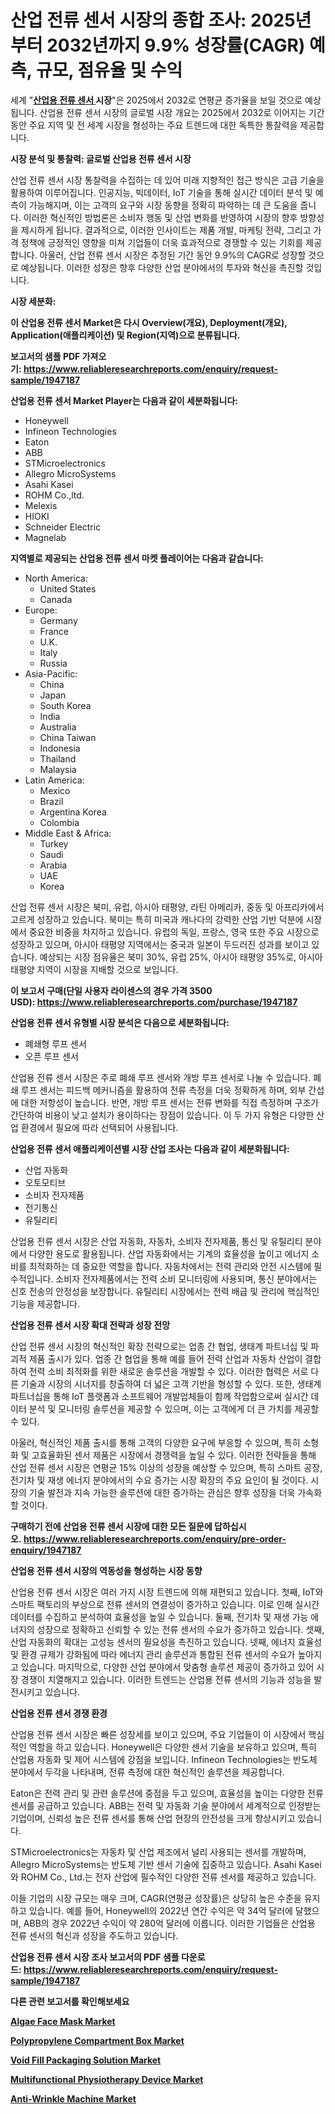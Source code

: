 <p><h1>산업 전류 센서 시장의 종합 조사: 2025년부터 2032년까지 9.9% 성장률(CAGR) 예측, 규모, 점유율 및 수익</h1></p><p>세계 "<strong><a href="https://www.reliableresearchreports.com/industrial-current-sensor-r1947187?utm_campaign=106&utm_medium=8&utm_source=Github&utm_content=ia&utm_term=06042025&utm_id=industrial-current-sensor">산업용 전류 센서&nbsp;</a></strong><strong>시장</strong>"은 2025에서 2032로 연평균 증가율을 보일 것으로 예상됩니다. 산업용 전류 센서 시장의 글로벌 시장 개요는 2025에서 2032로 이어지는 기간 동안 주요 지역 및 전 세계 시장을 형성하는 주요 트렌드에 대한 독특한 통찰력을 제공합니다.</p>
<p><strong>시장 분석 및 통찰력: 글로벌 산업용 전류 센서 시장</strong></p>
<p><p>산업 전류 센서 시장 통찰력을 수집하는 데 있어 미래 지향적인 접근 방식은 고급 기술을 활용하여 이루어집니다. 인공지능, 빅데이터, IoT 기술을 통해 실시간 데이터 분석 및 예측이 가능해지며, 이는 고객의 요구와 시장 동향을 정확히 파악하는 데 큰 도움을 줍니다. 이러한 혁신적인 방법론은 소비자 행동 및 산업 변화를 반영하여 시장의 향후 방향성을 제시하게 됩니다. 결과적으로, 이러한 인사이트는 제품 개발, 마케팅 전략, 그리고 가격 정책에 긍정적인 영향을 미쳐 기업들이 더욱 효과적으로 경쟁할 수 있는 기회를 제공합니다. 아울러, 산업 전류 센서 시장은 추정된 기간 동안 9.9%의 CAGR로 성장할 것으로 예상됩니다. 이러한 성장은 향후 다양한 산업 분야에서의 투자와 혁신을 촉진할 것입니다.</p><a href="%7CAUTHORITHY_DOMAIN_URL%7C?utm_campaign=106&utm_medium=8&utm_source=Github&utm_content=ia&utm_term=06042025&utm_id=industrial-current-sensor"></a></p>
<p><strong>시장 세분화:</strong></p>
<p><strong>이 산업용 전류 센서 Market은 다시 Overview(개요), Deployment(개요), Application(애플리케이션) 및 Region(지역)으로 분류됩니다.</strong></p>
<p><strong>보고서의 샘플 PDF 가져오기:&nbsp;<a href="https://www.reliableresearchreports.com/enquiry/request-sample/1947187?utm_campaign=106&utm_medium=8&utm_source=Github&utm_content=ia&utm_term=06042025&utm_id=industrial-current-sensor">https://www.reliableresearchreports.com/enquiry/request-sample/1947187</a></strong><strong></strong></p>
<p><strong>산업용 전류 센서 Market Player는 다음과 같이 세분화됩니다:</strong></p>
<p><ul><li>Honeywell</li><li>Infineon Technologies</li><li>Eaton</li><li>ABB</li><li>STMicroelectronics</li><li>Allegro MicroSystems</li><li>Asahi Kasei</li><li>ROHM Co.,ltd.</li><li>Melexis</li><li>HIOKI</li><li>Schneider Electric</li><li>Magnelab</li></ul></p>
<p><strong>지역별로 제공되는 산업용 전류 센서 마켓 플레이어는 다음과 같습니다:</strong></p>
<p><ul>
    <li>
        North America:
        <ul>
            <li>United States</li>
            <li>Canada</li>
        </ul>
    </li>
    <li>
        Europe:
        <ul>
            <li>Germany</li>
            <li>France</li>
            <li>U.K.</li>
            <li>Italy</li>
            <li>Russia</li>
        </ul>
    </li>
    <li>
        Asia-Pacific:
        <ul>
            <li>China</li>
            <li>Japan</li>
            <li>South Korea</li>
            <li>India</li>
            <li>Australia</li>
            <li>China Taiwan</li>
            <li>Indonesia</li>
            <li>Thailand</li>
            <li>Malaysia</li>
        </ul>
    </li>
    <li>
        Latin America:
        <ul>
            <li>Mexico</li>
            <li>Brazil</li>
            <li>Argentina Korea</li>
            <li>Colombia</li>
        </ul>
    </li>
    <li>
        Middle East & Africa:
        <ul>
            <li>Turkey</li>
            <li>Saudi</li>
            <li>Arabia</li>
            <li>UAE</li>
            <li>Korea</li>
        </ul>
    </li>
    </ul></p>
<p><p>산업 전류 센서 시장은 북미, 유럽, 아시아 태평양, 라틴 아메리카, 중동 및 아프리카에서 고르게 성장하고 있습니다. 북미는 특히 미국과 캐나다의 강력한 산업 기반 덕분에 시장에서 중요한 비중을 차지하고 있습니다. 유럽의 독일, 프랑스, 영국 또한 주요 시장으로 성장하고 있으며, 아시아 태평양 지역에서는 중국과 일본이 두드러진 성과를 보이고 있습니다. 예상되는 시장 점유율은 북미 30%, 유럽 25%, 아시아 태평양 35%로, 아시아 태평양 지역이 시장을 지배할 것으로 보입니다.</p></p>
<p><strong>이 보고서 구매(단일 사용자 라이센스의 경우 가격 3500 USD):&nbsp;<a href="https://www.reliableresearchreports.com/purchase/1947187?utm_campaign=106&utm_medium=8&utm_source=Github&utm_content=ia&utm_term=06042025&utm_id=industrial-current-sensor">https://www.reliableresearchreports.com/purchase/1947187</a></strong></p>
<p><strong>산업용 전류 센서 유형별 시장 분석은 다음으로 세분화됩니다:</strong></p>
<p><ul><li>폐쇄형 루프 센서</li><li>오픈 루프 센서</li></ul></p>
<p><p>산업용 전류 센서 시장은 주로 폐쇄 루프 센서와 개방 루프 센서로 나눌 수 있습니다. 폐쇄 루프 센서는 피드백 메커니즘을 활용하여 전류 측정을 더욱 정확하게 하며, 외부 간섭에 대한 저항성이 높습니다. 반면, 개방 루프 센서는 전류 변화를 직접 측정하며 구조가 간단하여 비용이 낮고 설치가 용이하다는 장점이 있습니다. 이 두 가지 유형은 다양한 산업 환경에서 필요에 따라 선택되어 사용됩니다.</p></p>
<p><strong>산업용 전류 센서 애플리케이션별 시장 산업 조사는 다음과 같이 세분화됩니다:</strong></p>
<p><ul><li>산업 자동화</li><li>오토모티브</li><li>소비자 전자제품</li><li>전기통신</li><li>유틸리티</li></ul></p>
<p><p>산업용 전류 센서 시장은 산업 자동화, 자동차, 소비자 전자제품, 통신 및 유틸리티 분야에서 다양한 용도로 활용됩니다. 산업 자동화에서는 기계의 효율성을 높이고 에너지 소비를 최적화하는 데 중요한 역할을 합니다. 자동차에서는 전력 관리와 안전 시스템에 필수적입니다. 소비자 전자제품에서는 전력 소비 모니터링에 사용되며, 통신 분야에서는 신호 전송의 안정성을 보장합니다. 유틸리티 시장에서는 전력 배급 및 관리에 핵심적인 기능을 제공합니다.</p></p>
<p><strong>산업용 전류 센서 시장 확대 전략과 성장 전망</strong></p>
<p><p>산업 전류 센서 시장의 혁신적인 확장 전략으로는 업종 간 협업, 생태계 파트너십 및 파괴적 제품 출시가 있다. 업종 간 협업을 통해 예를 들어 전력 산업과 자동차 산업이 결합하여 전력 소비 최적화를 위한 새로운 솔루션을 개발할 수 있다. 이러한 협력은 서로 다른 기술과 시장의 시너지를 창출하여 더 넓은 고객 기반을 형성할 수 있다. 또한, 생태계 파트너십을 통해 IoT 플랫폼과 소프트웨어 개발업체들이 함께 작업함으로써 실시간 데이터 분석 및 모니터링 솔루션을 제공할 수 있으며, 이는 고객에게 더 큰 가치를 제공할 수 있다.</p><p>아울러, 혁신적인 제품 출시를 통해 고객의 다양한 요구에 부응할 수 있으며, 특히 소형화 및 고효율화된 센서 제품은 시장에서 경쟁력을 높일 수 있다. 이러한 전략들을 통해 산업 전류 센서 시장은 연평균 15% 이상의 성장을 예상할 수 있으며, 특히 스마트 공장, 전기차 및 재생 에너지 분야에서의 수요 증가는 시장 확장의 주요 요인이 될 것이다. 시장의 기술 발전과 지속 가능한 솔루션에 대한 증가하는 관심은 향후 성장을 더욱 가속화할 것이다.</p></p>
<p><strong>구매하기 전에 산업용 전류 센서 시장에 대한 모든 질문에 답하십시오.&nbsp;<a href="https://www.reliableresearchreports.com/enquiry/pre-order-enquiry/1947187?utm_campaign=106&utm_medium=8&utm_source=Github&utm_content=ia&utm_term=06042025&utm_id=industrial-current-sensor">https://www.reliableresearchreports.com/enquiry/pre-order-enquiry/1947187</a></strong><strong></strong></p>
<p><strong>산업용 전류 센서 시장의 역동성을 형성하는 시장 동향</strong></p>
<p><p>산업용 전류 센서 시장은 여러 가지 시장 트렌드에 의해 재편되고 있습니다. 첫째, IoT와 스마트 팩토리의 부상으로 전류 센서의 연결성이 증가하고 있습니다. 이로 인해 실시간 데이터를 수집하고 분석하여 효율성을 높일 수 있습니다. 둘째, 전기차 및 재생 가능 에너지의 성장으로 정확하고 신뢰할 수 있는 전류 센서의 수요가 증가하고 있습니다. 셋째, 산업 자동화의 확대는 고성능 센서의 필요성을 촉진하고 있습니다. 넷째, 에너지 효율성 및 환경 규제가 강화됨에 따라 에너지 관리 솔루션과 통합된 전류 센서의 수요가 높아지고 있습니다. 마지막으로, 다양한 산업 분야에서 맞춤형 솔루션 제공이 증가하고 있어 시장 경쟁이 치열해지고 있습니다. 이러한 트렌드는 산업용 전류 센서의 기능과 성능을 발전시키고 있습니다.</p></p>
<p><strong>산업용 전류 센서 경쟁 환경</strong></p>
<p><p>산업용 전류 센서 시장은 빠른 성장세를 보이고 있으며, 주요 기업들이 이 시장에서 핵심적인 역할을 하고 있습니다. Honeywell은 다양한 센서 기술을 보유하고 있으며, 특히 산업용 자동화 및 제어 시스템에 강점을 보입니다. Infineon Technologies는 반도체 분야에서 두각을 나타내며, 전류 측정에 대한 혁신적인 솔루션을 제공합니다.</p><p>Eaton은 전력 관리 및 관련 솔루션에 중점을 두고 있으며, 효율성을 높이는 다양한 전류 센서를 공급하고 있습니다. ABB는 전력 및 자동화 기술 분야에서 세계적으로 인정받는 기업이며, 신뢰성 높은 전류 센서를 통해 산업 현장의 안전성을 크게 향상시키고 있습니다.</p><p>STMicroelectronics는 자동차 및 산업 제조에서 널리 사용되는 센서를 개발하며, Allegro MicroSystems는 반도체 기반 센서 기술에 집중하고 있습니다. Asahi Kasei와 ROHM Co., Ltd.는 전자 산업에 필수적인 다양한 전류 센서를 제공하고 있습니다.</p><p>이들 기업의 시장 규모는 매우 크며, CAGR(연평균 성장률)은 상당히 높은 수준을 유지하고 있습니다. 예를 들어, Honeywell의 2022년 연간 수익은 약 34억 달러에 달했으며, ABB의 경우 2022년 수익이 약 280억 달러에 이릅니다. 이러한 기업들은 산업용 전류 센서의 혁신과 성장을 주도하고 있습니다.</p></p>
<p><strong>산업용 전류 센서 시장 조사 보고서의 PDF 샘플 다운로드:&nbsp;<a href="https://www.reliableresearchreports.com/enquiry/request-sample/1947187?utm_campaign=106&utm_medium=8&utm_source=Github&utm_content=ia&utm_term=06042025&utm_id=industrial-current-sensor">https://www.reliableresearchreports.com/enquiry/request-sample/1947187</a></strong></p>
<p><strong></strong></p>
<p><strong></strong></p>
<p><strong></strong></p>
<p><strong></strong></p>
<p><strong>다른 관련 보고서를 확인해보세요</strong></p>
<p><strong><p><a href="https://github.com/warshatulang0/Market-Research-Report-List-1/blob/main/algae-face-mask-market.md?utm_campaign=106&utm_medium=8&utm_source=Github&utm_content=ia&utm_term=06042025&utm_id=industrial-current-sensor">Algae Face Mask Market</a></p><p><a href="https://github.com/minakibanov/Market-Research-Report-List-1/blob/main/polypropylene-compartment-box-market.md?utm_campaign=106&utm_medium=8&utm_source=Github&utm_content=ia&utm_term=06042025&utm_id=industrial-current-sensor">Polypropylene Compartment Box Market</a></p><p><a href="https://github.com/syiqvanyo/Market-Research-Report-List-1/blob/main/void-fill-packaging-solution-market.md?utm_campaign=106&utm_medium=8&utm_source=Github&utm_content=ia&utm_term=06042025&utm_id=industrial-current-sensor">Void Fill Packaging Solution Market</a></p><p><a href="https://github.com/gripeluigstt/Market-Research-Report-List-1/blob/main/multifunctional-physiotherapy-device-market.md?utm_campaign=106&utm_medium=8&utm_source=Github&utm_content=ia&utm_term=06042025&utm_id=industrial-current-sensor">Multifunctional Physiotherapy Device Market</a></p><p><a href="https://github.com/rvadencho/Market-Research-Report-List-1/blob/main/anti-wrinkle-machine-market.md?utm_campaign=106&utm_medium=8&utm_source=Github&utm_content=ia&utm_term=06042025&utm_id=industrial-current-sensor">Anti-Wrinkle Machine Market</a></p></strong></p>